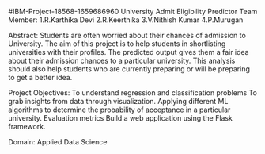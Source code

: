 #IBM-Project-18568-1659686960
                                        University Admit Eligibility Predictor
Team Member:
  1.R.Karthika Devi
  2.R.Keerthika
  3.V.Nithish Kumar
  4.P.Murugan
  
  Abstract:
             Students are often worried about their chances of admission to University. The aim of this project is to help students in
  shortlisting universities with their profiles. The predicted output gives them a fair idea about their admission chances to a particular university.
  This analysis should also help students who are currently preparing or will be preparing to get a better idea.
  
  Project Objectives:
              To understand regression and classification problems
              To grab insights from data through visualization.
              Applying different ML algorithms to determine the probability of acceptance in a particular university.
              Evaluation metrics
              Build a web application using the Flask framework.
              
  Domain:
     Applied Data Science
     
  

